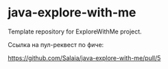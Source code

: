 # java-explore-with-me
Template repository for ExploreWithMe project.

Ссылка на пул-реквест по фиче:

https://github.com/Salaia/java-explore-with-me/pull/5